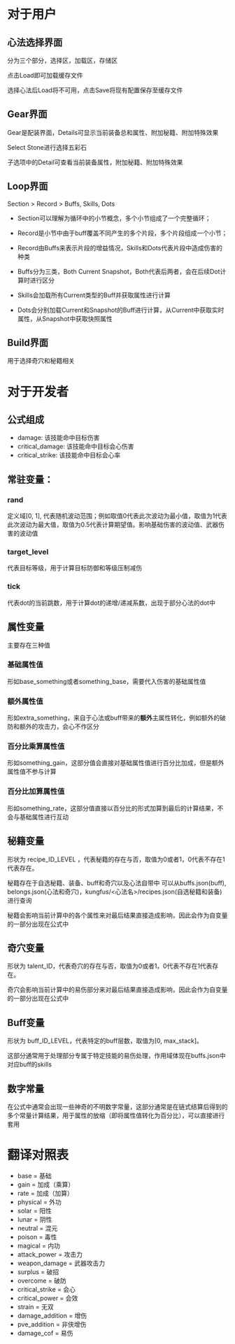 # 对于用户

## 心法选择界面
分为三个部分，选择区，加载区，存储区

点击Load即可加载缓存文件

选择心法后Load将不可用，点击Save将现有配置保存至缓存文件

## Gear界面
Gear是配装界面，Details可显示当前装备总和属性、附加秘籍、附加特殊效果

Select Stone进行选择五彩石

子选项中的Detail可查看当前装备属性，附加秘籍、附加特殊效果

## Loop界面
Section > Record > Buffs, Skills, Dots

- Section可以理解为循环中的小节概念，多个小节组成了一个完整循环；

- Record是小节中由于buff覆盖不同产生的多个片段，多个片段组成一个小节；

- Record由Buffs来表示片段的增益情况，Skills和Dots代表片段中造成伤害的种类

- Buffs分为三类，Both Current Snapshot，Both代表后两者，会在后续Dot计算时进行区分

- Skills会加载所有Current类型的Buff并获取属性进行计算

- Dots会分别加载Current和Snapshot的Buff进行计算，从Current中获取实时属性，从Snapshot中获取快照属性

## Build界面
用于选择奇穴和秘籍相关

# 对于开发者
## 公式组成
- damage: 该技能命中目标伤害
- critical_damage: 该技能命中目标会心伤害
- critical_strike: 该技能命中目标会心率

## 常驻变量：
### rand
定义域[0, 1], 代表随机波动范围；例如取值0代表此次波动为最小值，取值为1代表此次波动为最大值，取值为0.5代表计算期望值。影响基础伤害的波动值、武器伤害的波动值

### target_level
代表目标等级，用于计算目标防御和等级压制减伤

### tick
代表dot的当前跳数，用于计算dot的递增/递减系数，出现于部分心法的dot中

## 属性变量
主要存在三种值

### 基础属性值
形如base_something或者something_base，需要代入伤害的基础属性值

### 额外属性值
形如extra_something，来自于心法或buff带来的**额外**主属性转化，例如额外的破防和额外的攻击力，会心不作区分

### 百分比乘算属性值
形如something_gain，这部分值会直接对基础属性值进行百分比加成，但是额外属性值不参与计算

### 百分比加算属性值
形如something_rate，这部分值直接以百分比的形式加算到最后的计算结果，不会与基础属性进行互动

## 秘籍变量
形状为 recipe_ID_LEVEL ，代表秘籍的存在与否，取值为0或者1，0代表不存在1代表存在。

秘籍存在于自选秘籍、装备、buff和奇穴以及心法自带中
可以从buffs.json(buff), belongs.json(心法和奇穴)，kungfus/<心法名>/recipes.json(自选秘籍和装备)进行查询

秘籍会影响当前计算中的各个属性来对最后结果直接造成影响，因此会作为自变量的一部分出现在公式中

## 奇穴变量
形状为 talent_ID，代表奇穴的存在与否，取值为0或者1，0代表不存在1代表存在。

奇穴会影响当前计算中的易伤部分来对最后结果直接造成影响，因此会作为自变量的一部分出现在公式中

## Buff变量
形状为 buff_ID_LEVEL，代表特定的buff层数，取值为[0, max_stack]。

这部分通常用于处理部分专属于特定技能的易伤处理，作用域体现在buffs.json中对应buff的skills

## 数字常量
在公式中通常会出现一些神奇的不明数字常量，这部分通常是在链式结算后得到的多个常量计算结果，用于属性的放缩（即将属性值转化为百分比），可以直接进行套用


# 翻译对照表
- base = 基础
- gain = 加成（乘算）
- rate = 加成（加算）
- physical = 外功
- solar = 阳性
- lunar = 阴性
- neutral = 混元
- poison = 毒性
- magical = 内功
- attack_power = 攻击力
- weapon_damage =  武器攻击力
- surplus = 破招
- overcome = 破防
- critical_strike = 会心
- critical_power = 会效
- strain = 无双
- damage_addition = 增伤
- pve_addition = 非侠增伤
- damage_cof = 易伤